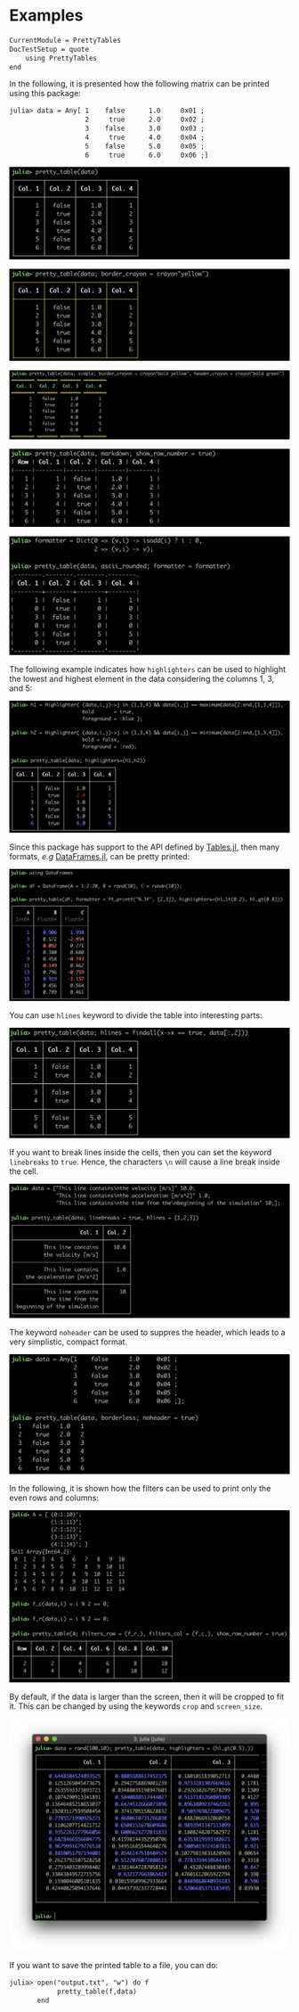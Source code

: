 Examples
========

```@meta
CurrentModule = PrettyTables
DocTestSetup = quote
    using PrettyTables
end
```

In the following, it is presented how the following matrix can be printed using
this package:

```julia-repl
julia> data = Any[ 1    false      1.0     0x01 ;
                   2     true      2.0     0x02 ;
                   3    false      3.0     0x03 ;
                   4     true      4.0     0x04 ;
                   5    false      5.0     0x05 ;
                   6     true      6.0     0x06 ;]
```

![](../assets/ex_00001.png)

![](../assets/ex_00002.png)

![](../assets/ex_00003.png)

![](../assets/ex_00004.png)

![](../assets/ex_00005.png)

The following example indicates how `highlighters` can be used to highlight the
lowest and highest element in the data considering the columns 1, 3, and 5:

![](../assets/ex_00006.png)

Since this package has support to the API defined by
[Tables.jl](https://github.com/JuliaData/Tables.jl), then many formats, *e.g*
[DataFrames.jl](https://github.com/JuliaData/DataFrames.jl), can be pretty
printed:

![](../assets/ex_00007.png)

You can use `hlines` keyword to divide the table into interesting parts:

![](../assets/ex_00008.png)

If you want to break lines inside the cells, then you can set the keyword
`linebreaks` to `true`. Hence, the characters `\n` will cause a line break
inside the cell.

![](../assets/ex_00009.png)

The keyword `noheader` can be used to suppres the header, which leads to a very
simplistic, compact format.

![](../assets/ex_00010.png)

In the following, it is shown how the filters can be used to print only the even
rows and columns:

![](../assets/ex_00011.png)

By default, if the data is larger than the screen, then it will be cropped to
fit it. This can be changed by using the keywords `crop` and `screen_size`.

![](../assets/ex_00012.png)

If you want to save the printed table to a file, you can do:

```julia-repl
julia> open("output.txt", "w") do f
            pretty_table(f,data)
       end
```
